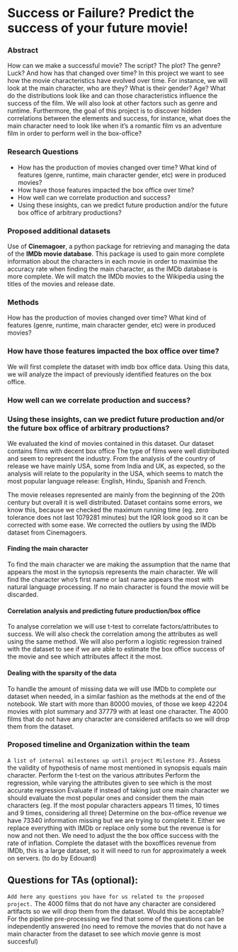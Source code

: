 # Success or Failure? Predict the success of your future movie!
### Abstract

How can we make a successful movie? The script? The plot? The genre? Luck? And how has that changed over time? In this project we want to see how the movie characteristics have evolved over time. For instance, we will look at the main character, who are they? What is their gender? Age? What do the distributions look like and can those characteristics influence the success of the film. We will also look at other factors such as genre and runtime. Furthermore, the goal of this project is to discover hidden correlations between the elements and success, for instance, what does the main character need to look like when it’s a romantic film vs an adventure film in order to perform well in the box-office?


### Research Questions

- How has the production of movies changed over time? What kind of features (genre, runtime, main character gender, etc) were in produced movies?
- How have those features impacted the box office over time?
- How well can we correlate production and success?
- Using these insights, can we predict future production and/or the future box office of arbitrary productions?



### Proposed additional datasets

Use of **Cinemagoer**, a python package for retrieving and managing the data of the **IMDb movie database**. This package is used to gain more complete information about the characters in each movie in order to maximise the accuracy rate when finding the main character, as the IMDb database is more complete. We will match the IMDb movies to the Wikipedia using the titles of the movies and release date.

### Methods

How has the production of movies changed over time? What kind of features (genre, runtime, main character gender, etc) were in produced movies?

### How have those features impacted the box office over time?
We will first complete the dataset with imdb box office data. Using this data, we will analyze the impact of previously identified features on the box office.

### How well can we correlate production and success?

### Using these insights, can we predict future production and/or the future box office of arbitrary productions?



We evaluated the kind of movies contained in this dataset. 
Our dataset contains films with decent box office 
The type of films were well distributed and seem to represent the industry.
From the analysis of the country of release we have mainly USA, some from India and UK, as expected, so the analysis will relate to the popularity in the USA, which seems to match the most popular language release: English, Hindu, Spanish and French.

The movie releases represented are mainly from the beginning of the 20th century but overall it is well distributed. Dataset contains some errors, we know this, because we checked the maximum running time (eg. zero tolerance does not last 1079281 minutes) but the IQR look good so it can be corrected with some ease. We corrected the outliers by using the IMDb dataset from Cinemagoers.

#### Finding the main character
To find the main character we are making the assumption that the name that appears the most in the synopsis represents the main character. We will find the character who’s first name or last name appears the most with natural language processing. If no main character is found the movie will be discarded. 

#### Correlation analysis and predicting future production/box office
To analyse correlation we will use t-test to correlate factors/attributes to success. We will also check the correlation among the attributes as well using the same method. We will also perform a logistic regression trained with the dataset to see if we are able to estimate the box office success of the movie and see which attributes affect it the most.

#### Dealing with the sparsity of the data
To handle the amount of missing data we will use IMDb to complete our dataset when needed, in a similar fashion as the methods at the end of the notebook. We start with more than 80000 movies, of those we keep 42204 movies with plot summary and 37779 with at least one character. The 4000 films that do not have any character are considered artifacts so we will drop them from the dataset.



### Proposed timeline and Organization within the team 

`A list of internal milestones up until project Milestone P3.`
Assess the validity of hypothesis of name most mentioned in synopsis equals main character.
Perform the t-test on the various attributes
Perform the regression, while varying the attributes given to see which is the most accurate regression
Evaluate if instead of taking just one main character we should evaluate the most popular ones and consider them the main characters (eg. If the most popular characters appears 11 times, 10 times and 9 times, considering all three)
Determine on the box-office revenue we have 73340 information missing but we are trying to complete it. Either we replace everything with IMDb or replace only some but the revenue is for now and not then. 
We need to adjust the the box office success with the rate of inflation.
Complete the dataset with the boxoffices revenue from IMDb, this is a large dataset, so it will need to run for approximately a week on servers. (to do by Edouard)




## Questions for TAs (optional): 

`Add here any questions you have for us related to the proposed project.`
The 4000 films that do not have any character are considered artifacts so we will drop them from the dataset. Would this be acceptable?
For the pipeline pre-processing we find that some of the questions can be independently answered (no need to remove the movies that do not have a main character from the dataset to see which movie genre is most succesful)


